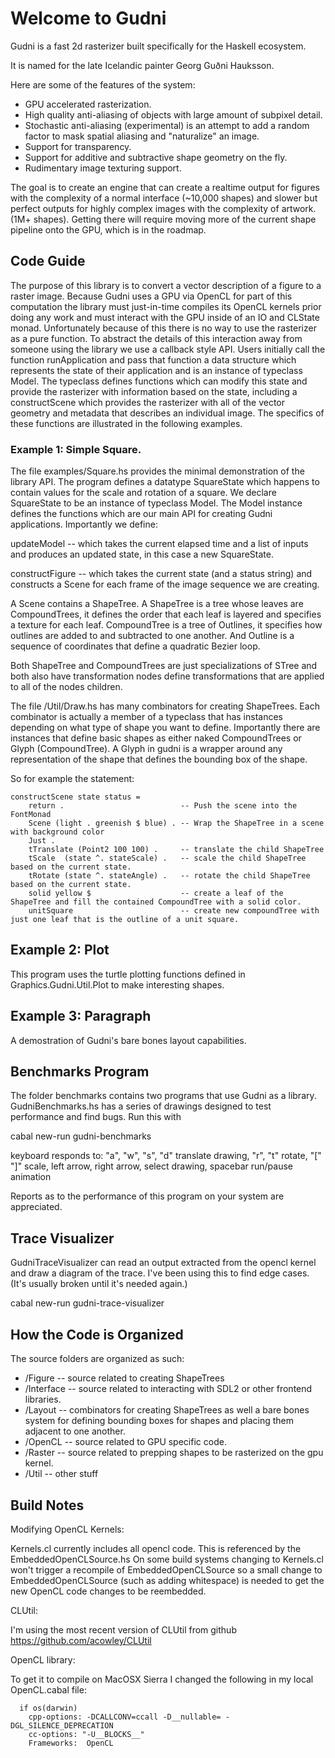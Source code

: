 # Welcome to Gudni

Gudni is a fast 2d rasterizer built specifically for the Haskell ecosystem.

It is named for the late Icelandic painter Georg Guðni Hauksson.

Here are some of the features of the system:

* GPU accelerated rasterization.
* High quality anti-aliasing of objects with large amount of subpixel detail.
* Stochastic anti-aliasing (experimental) is an attempt to add a random factor to mask spatial aliasing and "naturalize" an image.
* Support for transparency.
* Support for additive and subtractive shape geometry on the fly.
* Rudimentary image texturing support.

The goal is to create an engine that can create a realtime output for figures with the complexity of a normal interface (~10,000 shapes) and slower but perfect outputs for highly complex images  with the complexity of artwork. (1M+ shapes). Getting there will require moving more of the current shape pipeline onto the GPU, which is in the roadmap.

## Code Guide

The purpose of this library is to convert a vector description of a figure to a raster image. Because Gudni uses a GPU via OpenCL for part of this computation the library must just-in-time compiles its OpenCL kernels prior doing any work and must interact with the GPU inside of an IO and CLState monad. Unfortunately because of this there is no way to use the rasterizer as a pure function. To abstract the details of this interaction away from someone using the library we use a callback style API. Users initially call the function runApplication and pass that function a data structure which represents the state of their application and is an instance of typeclass Model. The typeclass defines functions which can modify this state and provide the rasterizer with information based on the state, including a constructScene which provides the rasterizer with all of the vector geometry and metadata that describes an individual image. The specifics of these functions are illustrated in the following examples.

### Example 1: Simple Square.
The file examples/Square.hs provides the minimal demonstration of the library API. The program defines a datatype SquareState which happens to contain values for the scale and rotation of a square.
We declare SquareState to be an instance of typeclass Model. The Model instance defines the functions which are our main API for creating Gudni applications.
Importantly we define:

updateModel -- which takes the current elapsed time and a list of inputs and produces an updated state, in this case a new SquareState.

constructFigure -- which takes the current state (and a status string) and constructs a Scene for each frame of the image sequence we are creating.

A Scene contains a ShapeTree. A ShapeTree is a tree whose leaves are CompoundTrees, it defines the order that each leaf is layered and specifies a texture for each leaf. CompoundTree is a tree of Outlines, it specifies how outlines are added to and subtracted to one another. And Outline is a sequence of coordinates that define a quadratic Bezier loop.

Both ShapeTree and CompoundTrees are just specializations of STree and both also have transformation nodes define transformations that are applied to all of the nodes children.

The file /Util/Draw.hs has many combinators for creating ShapeTrees.
Each combinator is actually a member of a typeclass that has instances depending on what type of shape you want to define. Importantly there are instances that define basic shapes as either naked CompoundTrees or Glyph (CompoundTree). A Glyph in gudni is a wrapper around any representation of the shape that defines the bounding box of the shape.

So for example the statement:

    constructScene state status =
        return .                          -- Push the scene into the FontMonad
        Scene (light . greenish $ blue) . -- Wrap the ShapeTree in a scene with background color
        Just .                             
        tTranslate (Point2 100 100) .     -- translate the child ShapeTree
        tScale  (state ^. stateScale) .   -- scale the child ShapeTree based on the current state.
        tRotate (state ^. stateAngle) .   -- rotate the child ShapeTree based on the current state.
        solid yellow $                    -- create a leaf of the ShapeTree and fill the contained CompoundTree with a solid color.
        unitSquare                        -- create new compoundTree with just one leaf that is the outline of a unit square.

## Example 2: Plot

This program uses the turtle plotting functions defined in Graphics.Gudni.Util.Plot to make interesting shapes.

## Example 3: Paragraph

A demostration of Gudni's bare bones layout capabilities.

## Benchmarks Program

The folder benchmarks contains two programs that use Gudni as a library.
GudniBenchmarks.hs has a series of drawings designed to test performance and find bugs. Run this with

cabal new-run gudni-benchmarks

keyboard responds to: "a", "w", "s", "d" translate drawing, "r", "t" rotate, "[" "]" scale, left arrow, right arrow, select drawing, spacebar run/pause animation

Reports as to the performance of this program on your system are appreciated.

## Trace Visualizer

GudniTraceVisualizer can read an output extracted from the opencl kernel and draw a diagram of the trace. I've been using this to find edge cases. (It's usually broken until it's needed again.)

cabal new-run gudni-trace-visualizer

## How the Code is Organized

The source folders are organized as such:

* /Figure -- source related to creating ShapeTrees
* /Interface -- source related to interacting with SDL2 or other frontend libraries.
* /Layout -- combinators for creating ShapeTrees as well a bare bones system for defining bounding boxes for shapes and placing them adjacent to one another.
* /OpenCL -- source related to GPU specific code.
* /Raster -- source related to prepping shapes to be rasterized on the gpu kernel.
* /Util -- other stuff

## Build Notes

Modifying OpenCL Kernels:

Kernels.cl currently includes all opencl code. This is referenced by the EmbeddedOpenCLSource.hs
On some build systems changing to Kernels.cl won't trigger a recompile of EmbeddedOpenCLSource
so a small change to EmbeddedOpenCLSource (such as adding whitespace) is needed to get the new OpenCL code changes to be reembedded.

CLUtil:

I'm using the most recent version of CLUtil from github https://github.com/acowley/CLUtil

OpenCL library:

To get it to compile on MacOSX Sierra I changed the following in my local OpenCL.cabal file:

```
  if os(darwin)
    cpp-options: -DCALLCONV=ccall -D__nullable= -DGL_SILENCE_DEPRECATION
    cc-options: "-U__BLOCKS__"
    Frameworks:  OpenCL
```
